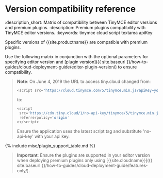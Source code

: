 # Version compatibility reference
:description_short: Matrix of compatibility between TinyMCE editor versions and premium plugins.
:description: Premium plugins compatibility with TinyMCE editor versions.
:keywords: tinymce cloud script textarea apiKey

Specific versions of {{site.productname}} are compatible with premium plugins.

Use the following matrix in conjunction with the optional parameters for specifying editor version and [plugin version]({{ site.baseurl }}/how-to-guides/cloud-deployment-guide/editor-plugin-version/) to ensure compatibility.

> **Note**: On June 4, 2019 the URL to access tiny.cloud changed from:
>```js
><script src='https://cloud.tinymce.com/5/tinymce.min.js?apiKey=your_API_key'></script>
>```
>to:
>```js
><script
>  src='https://cdn.tiny.cloud/1/no-api-key/tinymce/5/tinymce.min.js'
>  referrerpolicy='origin'
>></script>
>```
> Ensure the application uses the latest script tag and substitute 'no-api-key' with your api key.

{% include misc/plugin_support_table.md %}

> **Important**: Ensure the plugins are supported in your editor version when deploying premium plugins only using [{{site.cloudname}}]({{ site.baseurl }}/how-to-guides/cloud-deployment-guide/features-only/).
